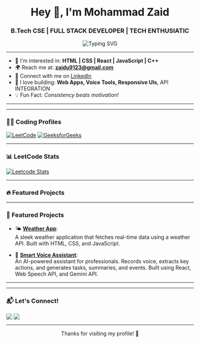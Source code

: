 <h1 align="center">Hey 👋, I'm Mohammad Zaid</h1>
<h3 align="center">B.Tech CSE | FULL STACK DEVELOPER | TECH  ENTHUSIATIC </h3>

<p align="center">
  <img src="https://readme-typing-svg.herokuapp.com?font=Fira+Code&pause=1000&color=3F8EFF&center=true&vCenter=true&width=435&lines=Tech+Explorer+%F0%9F%9A%80;Frontend+Developer+%F0%9F%92%BB;Learning+Everyday+%F0%9F%93%9A;Love+to+Build+Web+Projects+%F0%9F%92%BB" alt="Typing SVG" />
</p>

---


- 🌱 I'm interested in: **HTML | CSS | React | JavaScript | C++**
- 🌍 Reach me at: **[zaidu9123@gmail.com](mailto:zaidu9123@gmail.com)**
- 🔗 Connect with me on [LinkedIn](https://www.linkedin.com/in/zaidparvaiz/)
- 🧠 I love building: **Web Apps, Voice Tools, Responsive UIs**, API INTEGRATION
- 💡 Fun Fact: *Consistency beats motivation!*

---

---

### 👨‍💻 Coding Profiles

[![LeetCode](https://img.shields.io/badge/LeetCode-FFA116?style=for-the-badge&logo=leetcode&logoColor=black)](https://leetcode.com/u/zaidu9123/)
[![GeeksforGeeks](https://img.shields.io/badge/GeeksforGeeks-2F8D46?style=for-the-badge&logo=GeeksforGeeks&logoColor=white)](https://www.geeksforgeeks.org/user/mohammadzaid546/)

---

### 📊 LeetCode Stats

[![Leetcode Stats](https://leetcard.jacoblin.cool/zaidu9123?theme=dark&font=Fira+Code)](https://leetcode.com/u/zaidu9123/)


---

### 🔥 Featured Projects

---

### 🚀 Featured Projects

- 🌤️ [**Weather App**](https://github.com/MohammadZaid1231/Weather-App):  
  A sleek weather application that fetches real-time data using a weather API. Built with HTML, CSS, and JavaScript.  

- 🧠 [**Smart Voice Assistant**](https://github.com/MohammadZaid1231/Smart-Voice-Assistant):  
  An AI-powered assistant for professionals. Records voice, extracts key actions, and generates tasks, summaries, and events. Built using React, Web Speech API, and Gemini API.

---


---

### 📬 Let's Connect!
<p align="left">
  <a href="https://www.linkedin.com/in/zaidparvaiz/" target="blank"><img align="center" src="https://img.shields.io/badge/LinkedIn-blue?style=for-the-badge&logo=linkedin&logoColor=white" /></a>
  <a href="mailto:zaidu9123@gmail.com" target="blank"><img align="center" src="https://img.shields.io/badge/Gmail-red?style=for-the-badge&logo=gmail&logoColor=white" /></a>
</p>

---

<p align="center">Thanks for visiting my profile! 🙌</p>
